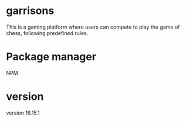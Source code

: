 # garrisons
This is a gaming platform where users can compete to play the game of chess, following predefined rules.

# Package manager
NPM
# version
version 16.15.1
